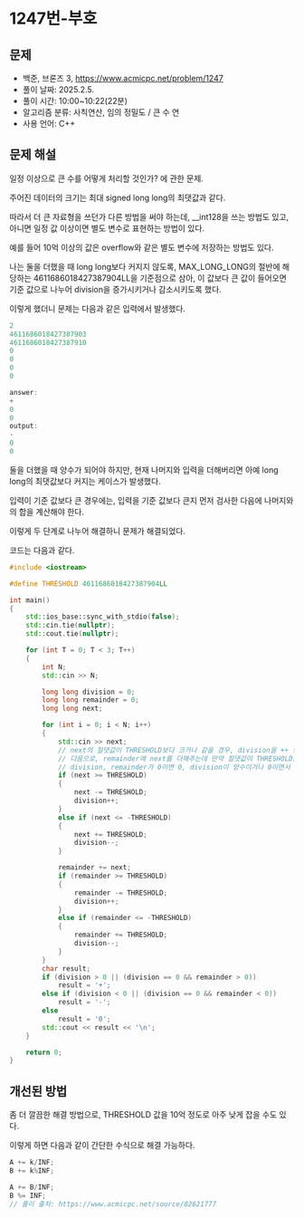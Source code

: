 # 1247번-부호

## 문제

- 백준, 브론즈 3, https://www.acmicpc.net/problem/1247
- 풀이 날짜: 2025.2.5.
- 풀이 시간: 10:00~10:22(22분)
- 알고리즘 분류: 사칙연산, 임의 정밀도 / 큰 수 연
- 사용 언어: C++

## 문제 해설

일정 이상으로 큰 수를 어떻게 처리할 것인가? 에 관한 문제.

주어진 데이터의 크기는 최대 signed long long의 최댓값과 같다.

따라서 더 큰 자료형을 쓰던가 다른 방법을 써야 하는데, \_\_int128을 쓰는 방법도 있고, 아니면 일정 값 이상이면 별도 변수로 표현하는 방법이 있다.

예를 들어 10억 이상의 값은 overflow와 같은 별도 변수에 저장하는 방법도 있다.

나는 둘을 더했을 때 long long보다 커지지 않도록, MAX_LONG_LONG의 절반에 해당하는 4611686018427387904LL을 기준점으로 삼아, 이 값보다 큰 값이 들어오면 기준 값으로 나누어 division을 증가시키거나 감소시키도록 했다.

이렇게 했더니 문제는 다음과 같은 입력에서 발생했다.

```cpp
2
4611686018427387903
4611686018427387910
0
0
0
0

answer:
+
0
0
output:
-
0
0
```

둘을 더했을 때 양수가 되어야 하지만, 현재 나머지와 입력을 더해버리면 아예 long long의 최댓값보다 커지는 케이스가 발생했다.

입력이 기준 값보다 큰 경우에는, 입력을 기준 값보다 큰지 먼저 검사한 다음에 나머지와의 합을 계산해야 한다.

이렇게 두 단계로 나누어 해결하니 문제가 해결되었다.

코드는 다음과 같다.

```cpp
#include <iostream>

#define THRESHOLD 4611686018427387904LL

int main()
{
    std::ios_base::sync_with_stdio(false);
    std::cin.tie(nullptr);
    std::cout.tie(nullptr);

    for (int T = 0; T < 3; T++)
    {
        int N;
        std::cin >> N;

        long long division = 0;
        long long remainder = 0;
        long long next;

        for (int i = 0; i < N; i++)
        {
            std::cin >> next;
            // next의 절댓값이 THRESHOLD보다 크거나 같을 경우, division을 ++ 또는 --하고 next에서 THRESHOLD 또는 -THRESHOLD를 더함
            // 다음으로, remainder에 next를 더해주는데 만약 절댓값이 THRESHOLD보다 커지면 division에 반영
            // division, remainder가 0이면 0, division이 양수이거나 0이면서 remainder가 0 이상이면 양수, 비슷한 논리로 음수 표현
            if (next >= THRESHOLD)
            {
                next -= THRESHOLD;
                division++;
            }
            else if (next <= -THRESHOLD)
            {
                next += THRESHOLD;
                division--;
            }

            remainder += next;
            if (remainder >= THRESHOLD)
            {
                remainder -= THRESHOLD;
                division++;
            }
            else if (remainder <= -THRESHOLD)
            {
                remainder += THRESHOLD;
                division--;
            }
        }
        char result;
        if (division > 0 || (division == 0 && remainder > 0))
            result = '+';
        else if (division < 0 || (division == 0 && remainder < 0))
            result = '-';
        else
            result = '0';
        std::cout << result << '\n';
    }

    return 0;
}
```

## 개선된 방법

좀 더 깔끔한 해결 방법으로, THRESHOLD 값을 10억 정도로 아주 낮게 잡을 수도 있다.

이렇게 하면 다음과 같이 간단한 수식으로 해결 가능하다.

```cpp
A += k/INF;
B += k%INF;

A += B/INF;
B %= INF;
// 풀이 출처: https://www.acmicpc.net/source/82621777
```
